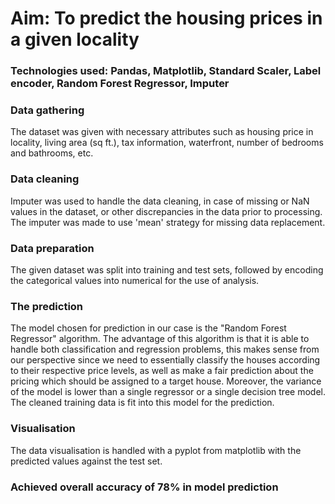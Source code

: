 # Aim: To predict the housing prices in a given locality

### Technologies used: Pandas, Matplotlib, Standard Scaler, Label encoder, Random Forest Regressor, Imputer

### Data gathering
The dataset was given with necessary attributes such as housing price in locality, living area (sq ft.), tax information, waterfront, number of bedrooms and bathrooms, etc.

### Data cleaning
Imputer was used to handle the data cleaning, in case of missing or NaN values in the dataset, or other discrepancies in the data prior to processing. The imputer was made to use 'mean' strategy for missing data replacement.

### Data preparation
The given dataset was split into training and test sets, followed by encoding the categorical values into numerical for the use of analysis.

### The prediction
The model chosen for prediction in our case is the "Random Forest Regressor" algorithm. The advantage of this algorithm is that it is able to handle both classification and regression problems, this makes sense from our perspective since we need to essentially classify the houses according to their respective price levels, as well as make a fair prediction about the pricing which should be assigned to a target house. Moreover, the variance of the model is lower than a single regressor or a single decision tree model. The cleaned training data is fit into this model for the prediction. 

### Visualisation
The data visualisation is handled with a pyplot from matplotlib with the predicted values against the test set.

### Achieved overall accuracy of 78% in model prediction
